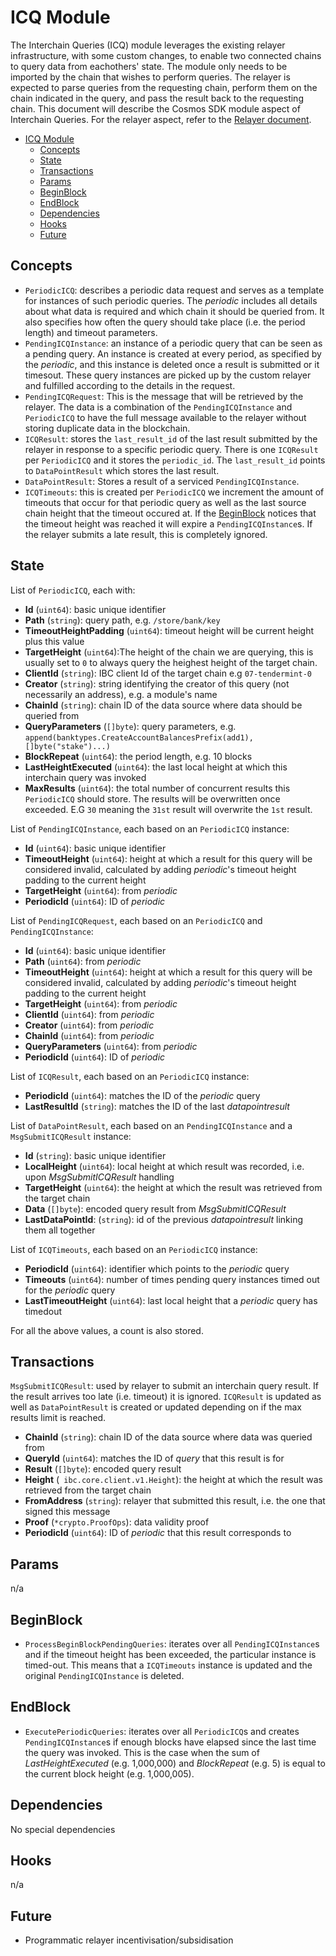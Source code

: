 # ICQ Module

The Interchain Queries (ICQ) module leverages the existing relayer infrastructure, with some custom changes, to enable two connected chains to query data from eachothers' state. The module only needs to be imported by the chain that wishes to perform queries. The relayer is expected to parse queries from the requesting chain, perform them on the chain indicated in the query, and pass the result back to the requesting chain. This document will describe the Cosmos SDK module aspect of Interchain Queries. For the relayer aspect, refer to the [Relayer document](./Relayer.md).


- [ICQ Module](#icq-module)
  - [Concepts](#concepts)
  - [State](#state)
  - [Transactions](#transactions)
  - [Params](#params)
  - [BeginBlock](#beginblock)
  - [EndBlock](#endblock)
  - [Dependencies](#dependencies)
  - [Hooks](#hooks)
  - [Future](#future)

## Concepts

- `PeriodicICQ`: describes a periodic data request and serves as a template for instances of such periodic queries. The _periodic_ includes all details about what data is required and which chain it should be queried from. It also specifies how often the query should take place (i.e. the period length) and timeout parameters.
- `PendingICQInstance`: an instance of a periodic query that can be seen as a pending query. An instance is created at every period, as specified by the _periodic_, and this instance is deleted once a result is submitted or it timesout. These query instances are picked up by the custom relayer and fulfilled according to the details in the request.
- `PendingICQRequest`: This is the message that will be retrieved by the relayer. The data is a combination of the `PendingICQInstance` and `PeriodicICQ` to have the full message available to the relayer without storing duplicate data in the blockchain.
- `ICQResult`: stores the `last_result_id` of the last result submitted by the relayer in response to a specific periodic query. There is one `ICQResult` per `PeriodicICQ` and it stores the `periodic_id`. The `last_result_id` points to `DataPointResult` which stores the last result.
- `DataPointResult`: Stores a result of a serviced `PendingICQInstance`.
- `ICQTimeouts`: this is created per `PeriodicICQ` we increment the amount of timeouts that occur for that periodic query as well as the last source chain height that the timeout occured at. If the [BeginBlock](#beginblock) notices that the timeout height was reached it will expire a `PendingICQInstance`s. If the relayer submits a late result, this is completely ignored.

## State

List of `PeriodicICQ`, each with:

- **Id** (`uint64`): basic unique identifier
- **Path** (`string`): query path, e.g. `/store/bank/key`
- **TimeoutHeightPadding** (`uint64`): timeout height will be current height plus this value
- **TargetHeight** (`uint64`):The height of the chain we are querying, this is usually set to `0` to always query the heighest height of the target chain.
- **ClientId** (`string`): IBC client Id of the target chain e.g `07-tendermint-0`
- **Creator** (`string`): string identifying the creator of this query (not necessarily an address), e.g. a module's name
- **ChainId** (`string`): chain ID of the data source where data should be queried from
- **QueryParameters** (`[]byte`): query parameters, e.g. `append(banktypes.CreateAccountBalancesPrefix(add1), []byte("stake")...)`
- **BlockRepeat** (`uint64`): the period length, e.g. 10 blocks
- **LastHeightExecuted** (`uint64`): the last local height at which this interchain query was invoked
- **MaxResults** (`uint64`): the total number of concurrent results this `PeriodicICQ` should store. The results will be overwritten once exceeded. E.G `30` meaning the `31st` result will overwrite the `1st` result.

List of `PendingICQInstance`, each based on an `PeriodicICQ` instance:

- **Id** (`uint64`): basic unique identifier
- **TimeoutHeight** (`uint64`): height at which a result for this query will be considered invalid, calculated by adding _periodic_'s timeout height padding to the current height
- **TargetHeight** (`uint64`): from _periodic_
- **PeriodicId** (`uint64`): ID of _periodic_

List of `PendingICQRequest`, each based on an `PeriodicICQ` and `PendingICQInstance`:

- **Id** (`uint64`): basic unique identifier
- **Path** (`uint64`): from _periodic_
- **TimeoutHeight** (`uint64`): height at which a result for this query will be considered invalid, calculated by adding _periodic_'s timeout height padding to the current height
- **TargetHeight** (`uint64`): from _periodic_
- **ClientId** (`uint64`): from _periodic_
- **Creator** (`uint64`): from _periodic_
- **ChainId** (`uint64`): from _periodic_
- **QueryParameters** (`uint64`): from _periodic_
- **PeriodicId** (`uint64`): ID of _periodic_

List of `ICQResult`, each based on an `PeriodicICQ` instance:

- **PeriodicId** (`uint64`): matches the ID of the _periodic_ query
- **LastResultId** (`string`): matches the ID of the last _datapointresult_

List of `DataPointResult`, each based on an `PendingICQInstance` and a `MsgSubmitICQResult` instance:


- **Id** (`string`): basic unique identifier
- **LocalHeight** (`uint64`): local height at which result was recorded, i.e. upon _MsgSubmitICQResult_ handling
- **TargetHeight** (`uint64`): the height at which the result was retrieved from the target chain
- **Data** (`[]byte`): encoded query result from _MsgSubmitICQResult_
- **LastDataPointId**: (`string`): id of the previous _datapointresult_ linking them all together

List of `ICQTimeouts`, each based on an `PeriodicICQ` instance:

- **PeriodicId** (`uint64`): identifier which points to the _periodic_ query
- **Timeouts** (`uint64`): number of times pending query instances timed out for the _periodic_ query
- **LastTimeoutHeight** (`uint64`): last local height that a _periodic_ query has timedout

For all the above values, a count is also stored.

## Transactions

`MsgSubmitICQResult`: used by relayer to submit an interchain query result. If the result arrives too late (i.e. timeout) it is ignored. `ICQResult` is updated as well as `DataPointResult` is created or updated depending on if the max results limit is reached.

- **ChainId** (`string`): chain ID of the data source where data was queried from
- **QueryId** (`uint64`): matches the ID of _query_ that this result is for
- **Result** (`[]byte`): encoded query result
- **Height** (` ibc.core.client.v1.Height`): the height at which the result was retrieved from the target chain
- **FromAddress** (`string`): relayer that submitted this result, i.e. the one that signed this message
- **Proof** (`*crypto.ProofOps`): data validity proof
- **PeriodicId** (`uint64`): ID of _periodic_ that this result corresponds to

## Params

n/a

## BeginBlock

- `ProcessBeginBlockPendingQueries`: iterates over all `PendingICQInstance`s and if the timeout height has been exceeded, the particular instance is timed-out. This means that a `ICQTimeouts` instance is updated and the original `PendingICQInstance` is deleted.

## EndBlock

- `ExecutePeriodicQueries`: iterates over all `PeriodicICQ`s and creates `PendingICQInstance`s if enough blocks have elapsed since the last time the query was invoked. This is the case when the sum of _LastHeightExecuted_ (e.g. 1,000,000) and _BlockRepeat_ (e.g. 5) is equal to the current block height (e.g. 1,000,005).

## Dependencies

No special dependencies

## Hooks

n/a

## Future

- Programmatic relayer incentivisation/subsidisation